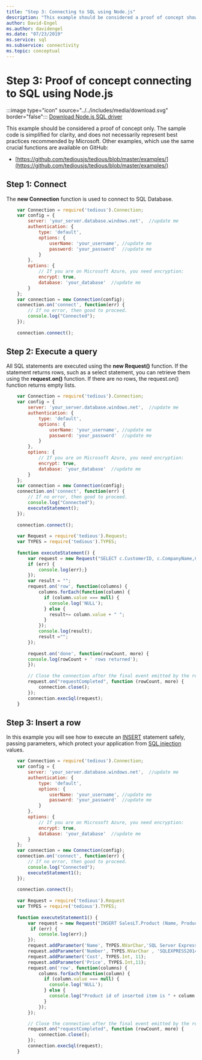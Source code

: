 ```yaml
---
title: "Step 3: Connecting to SQL using Node.js"
description: "This example should be considered a proof of concept showing how to connect to SQL using Node.js and is simplified for clarity."
author: David-Engel
ms.author: davidengel
ms.date: "07/23/2019"
ms.service: sql
ms.subservice: connectivity
ms.topic: conceptual
---
```

# Step 3: Proof of concept connecting to SQL using Node.js

:::image type="icon" source="../../includes/media/download.svg" border="false"::: [Download Node.js SQL driver](../sql-connection-libraries.md#anchor-20-drivers-relational-access)

This example should be considered a proof of concept only.  The sample code is simplified for clarity, and does not necessarily represent best practices recommended by Microsoft. Other examples, which use the same crucial functions are available on GitHub:

- [https://github.com/tediousjs/tedious/blob/master/examples/](https://github.com/tediousjs/tedious/blob/master/examples/)
  
## Step 1: Connect  
  
The **new Connection** function is used to connect to SQL Database.  
  
```javascript  
    var Connection = require('tedious').Connection;  
    var config = {  
        server: 'your_server.database.windows.net',  //update me
        authentication: {
            type: 'default',
            options: {
                userName: 'your_username', //update me
                password: 'your_password'  //update me
            }
        },
        options: {
            // If you are on Microsoft Azure, you need encryption:
            encrypt: true,
            database: 'your_database'  //update me
        }
    };  
    var connection = new Connection(config);  
    connection.on('connect', function(err) {  
        // If no error, then good to proceed.
        console.log("Connected");  
    });
    
    connection.connect();

```  
  
## Step 2:  Execute a query  
  
  
All SQL statements are executed using the **new Request()** function. If the statement returns rows, such as a select statement, you can retrieve them using the **request.on()** function. If there are no rows, the request.on() function returns empty lists.  
  
  
```javascript  
    var Connection = require('tedious').Connection;  
    var config = {  
        server: 'your_server.database.windows.net',  //update me
        authentication: {
            type: 'default',
            options: {
                userName: 'your_username', //update me
                password: 'your_password'  //update me
            }
        },
        options: {
            // If you are on Microsoft Azure, you need encryption:
            encrypt: true,
            database: 'your_database'  //update me
        }
    }; 
    var connection = new Connection(config);  
    connection.on('connect', function(err) {  
        // If no error, then good to proceed.  
        console.log("Connected");  
        executeStatement();  
    });  
    
    connection.connect();
  
    var Request = require('tedious').Request;  
    var TYPES = require('tedious').TYPES;  
  
    function executeStatement() {  
        var request = new Request("SELECT c.CustomerID, c.CompanyName,COUNT(soh.SalesOrderID) AS OrderCount FROM SalesLT.Customer AS c LEFT OUTER JOIN SalesLT.SalesOrderHeader AS soh ON c.CustomerID = soh.CustomerID GROUP BY c.CustomerID, c.CompanyName ORDER BY OrderCount DESC;", function(err) {  
        if (err) {  
            console.log(err);}  
        });  
        var result = "";  
        request.on('row', function(columns) {  
            columns.forEach(function(column) {  
              if (column.value === null) {  
                console.log('NULL');  
              } else {  
                result+= column.value + " ";  
              }  
            });  
            console.log(result);  
            result ="";  
        });  
  
        request.on('done', function(rowCount, more) {  
        console.log(rowCount + ' rows returned');  
        });  
        
        // Close the connection after the final event emitted by the request, after the callback passes
        request.on("requestCompleted", function (rowCount, more) {
            connection.close();
        });
        connection.execSql(request);  
    }  
```  
  
## Step 3: Insert a row  
  
In this example you will see how to execute an [INSERT](../../t-sql/statements/insert-transact-sql.md) statement safely, passing parameters, which protect your application from [SQL injection](../../relational-databases/security/sql-injection.md) values.    
  
  
```javascript  
    var Connection = require('tedious').Connection;  
    var config = {  
        server: 'your_server.database.windows.net',  //update me
        authentication: {
            type: 'default',
            options: {
                userName: 'your_username', //update me
                password: 'your_password'  //update me
            }
        },
        options: {
            // If you are on Microsoft Azure, you need encryption:
            encrypt: true,
            database: 'your_database'  //update me
        }
    };  
    var connection = new Connection(config);  
    connection.on('connect', function(err) {  
        // If no error, then good to proceed.  
        console.log("Connected");  
        executeStatement1();  
    });
    
    connection.connect();
    
    var Request = require('tedious').Request  
    var TYPES = require('tedious').TYPES;  
  
    function executeStatement1() {  
        var request = new Request("INSERT SalesLT.Product (Name, ProductNumber, StandardCost, ListPrice, SellStartDate) OUTPUT INSERTED.ProductID VALUES (@Name, @Number, @Cost, @Price, CURRENT_TIMESTAMP);", function(err) {  
         if (err) {  
            console.log(err);}  
        });  
        request.addParameter('Name', TYPES.NVarChar,'SQL Server Express 2014');  
        request.addParameter('Number', TYPES.NVarChar , 'SQLEXPRESS2014');  
        request.addParameter('Cost', TYPES.Int, 11);  
        request.addParameter('Price', TYPES.Int,11);  
        request.on('row', function(columns) {  
            columns.forEach(function(column) {  
              if (column.value === null) {  
                console.log('NULL');  
              } else {  
                console.log("Product id of inserted item is " + column.value);  
              }  
            });  
        });

        // Close the connection after the final event emitted by the request, after the callback passes
        request.on("requestCompleted", function (rowCount, more) {
            connection.close();
        });
        connection.execSql(request);  
    }  
```  
